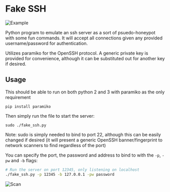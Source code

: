 # Fake SSH

![Example](screenshots/clippy.png "Clippy!")

Python program to emulate an ssh server as a sort of psuedo-honeypot with some fun commands. It will accept all connections given any provided username/password for authentication.

Utilizes paramiko for the OpenSSH protocol. A generic private key is provided for convenience, although it can be substituted out for another key if desired.

## Usage

This should be able to run on both python 2 and 3 with paramiko as the only requirement

`pip install paramiko`

Then simply run the file to start the server:

`sudo ./fake_ssh.py`

Note: sudo is simply needed to bind to port 22, although this can be easily changed if desired (it will present a generic OpenSSH banner/fingerprint to network scanners to find regardless of the port)

You can specify the port, the password and address to bind to with the `-p`, `-pw` and `-b` flags:

```sh
# Run the server on port 12345, only listening on localhost
./fake_ssh.py -p 12345 -b 127.0.0.1 -pw password
```

![Scan](screenshots/nmap.png "Spoofed Banner")
